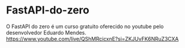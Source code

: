 # FastAPI-do-zero
O FastAPI do zero é um curso gratuito oferecido no youtube pelo desenvolvedor Eduardo Mendes.
https://www.youtube.com/live/QShMRcicxnE?si=ZKJUvFK6NRuZ3CXA
